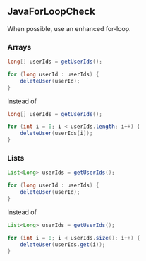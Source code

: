 ## JavaForLoopCheck

When possible, use an enhanced for-loop.

### Arrays

```java
long[] userIds = getUserIds();

for (long userId : userIds) {
    deleteUser(userId);
}
```

Instead of

```java
long[] userIds = getUserIds();

for (int i = 0; i < userIds.length; i++) {
    deleteUser(userIds[i]);
}
```

### Lists

```java
List<Long> userIds = getUserIds();

for (long userId : userIds) {
    deleteUser(userId);
}
```

Instead of

```java
List<Long> userIds = getUserIds();

for (int i = 0; i < userIds.size(); i++) {
    deleteUser(userIds.get(i));
}
```